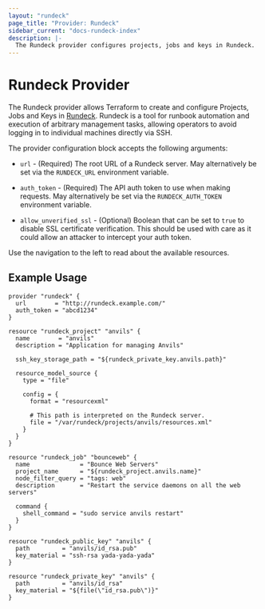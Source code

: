 ```yaml
---
layout: "rundeck"
page_title: "Provider: Rundeck"
sidebar_current: "docs-rundeck-index"
description: |-
  The Rundeck provider configures projects, jobs and keys in Rundeck.
---
```


# Rundeck Provider

The Rundeck provider allows Terraform to create and configure Projects,
Jobs and Keys in [Rundeck](http://rundeck.org/). Rundeck is a tool
for runbook automation and execution of arbitrary management tasks,
allowing operators to avoid logging in to individual machines directly
via SSH.

The provider configuration block accepts the following arguments:

* ``url`` - (Required) The root URL of a Rundeck server. May alternatively be set via the
  ``RUNDECK_URL`` environment variable.

* ``auth_token`` - (Required) The API auth token to use when making requests. May alternatively
  be set via the ``RUNDECK_AUTH_TOKEN`` environment variable.

* ``allow_unverified_ssl`` - (Optional) Boolean that can be set to ``true`` to disable SSL
  certificate verification. This should be used with care as it could allow an attacker to
  intercept your auth token.

Use the navigation to the left to read about the available resources.

## Example Usage

```
provider "rundeck" {
  url        = "http://rundeck.example.com/"
  auth_token = "abcd1234"
}

resource "rundeck_project" "anvils" {
  name        = "anvils"
  description = "Application for managing Anvils"

  ssh_key_storage_path = "${rundeck_private_key.anvils.path}"

  resource_model_source {
    type = "file"

    config = {
      format = "resourcexml"

      # This path is interpreted on the Rundeck server.
      file = "/var/rundeck/projects/anvils/resources.xml"
    }
  }
}

resource "rundeck_job" "bounceweb" {
  name              = "Bounce Web Servers"
  project_name      = "${rundeck_project.anvils.name}"
  node_filter_query = "tags: web"
  description       = "Restart the service daemons on all the web servers"

  command {
    shell_command = "sudo service anvils restart"
  }
}

resource "rundeck_public_key" "anvils" {
  path         = "anvils/id_rsa.pub"
  key_material = "ssh-rsa yada-yada-yada"
}

resource "rundeck_private_key" "anvils" {
  path         = "anvils/id_rsa"
  key_material = "${file(\"id_rsa.pub\")}"
}
```
